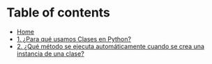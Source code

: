 # Table of contents

* [Home](README.md)
* [1. ¿Para qué usamos Clases en Python?](1.-para-que-usamos-clases-en-python.md)
* [2. ¿Qué método se ejecuta automáticamente cuando se crea una instancia de una clase?](2.-que-metodo-se-ejecuta-automaticamente-cuando-se-crea-una-instancia-de-una-clase.md)

